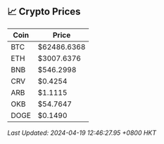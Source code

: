 ## 📈 Crypto Prices

| Coin | Price |
| ---- | ----- |
| BTC | $62486.6368 |
| ETH | $3007.6376 |
| BNB | $546.2998 |
| CRV | $0.4254 |
| ARB | $1.1115 |
| OKB | $54.7647 |
| DOGE | $0.1490 |

_Last Updated: 2024-04-19 12:46:27.95 +0800 HKT_